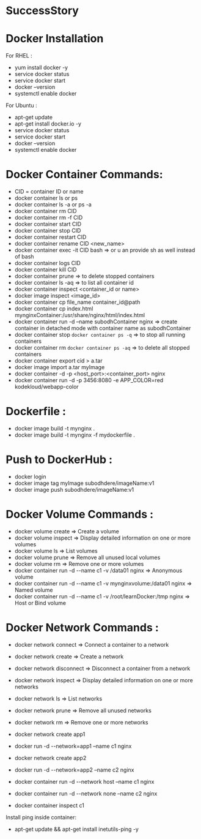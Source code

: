 # SuccessStory

# Docker Installation

For RHEL :
* yum install docker -y   
* service docker status
* service docker start
* docker –version
* systemctl enable docker

For Ubuntu :
* apt-get update
* apt-get install docker.io -y   
* service docker status
* service docker start
* docker –version
* systemctl enable docker

# Docker Container Commands:

* CID = container ID or name
* docker container ls 				or		 ps
* docker container ls -a 			or		 ps -a
* docker container rm CID
* docker container rm -f CID
* docker container start CID
* docker container stop CID
* docker container restart CID
* docker container rename CID <new_name>
* docker container exec -it CID bash => or u an provide sh as well instead of bash
* docker container logs CID
* docker container kill CID
* docker container prune  => to delete stopped containers
* docker container ls -aq => to list all container id
* docker container inspect <container_id or name>
* docker image inspect <image_id>
* docker container cp file_name container_id@path
* docker container cp index.html mynginxContainer:/usr/share/nginx/html/index.html
* docker container run -d –name subodhContainer nginx => create container in detached mode with container name as subodhContainer
* docker container stop `docker container ps -q` => to stop all running containers
* docker container rm `docker container ps -aq` => to delete all stopped containers
* docker container export cid > a.tar
* docker image import a.tar myImage
* docker container -d -p <host_port>:<container_port> nginx 
* docker container run -d -p 3456:8080 -e APP_COLOR=red kodekloud/webapp-color

# Dockerfile :

* docker image build -t mynginx .
* docker image build -t mynginx -f mydockerfile .

# Push to DockerHub :

* docker login
* docker image tag myImage subodhdere/imageName:v1
* docker image push subodhdere/imageName:v1

# Docker Volume Commands :

* docker volume create	=> Create a volume
* docker volume inspect	=> Display detailed information on one or more volumes
* docker volume ls => List volumes
* docker volume prune	=> Remove all unused local volumes
* docker volume rm => Remove one or more volumes
* docker container run -d --name c1 -v /data01 nginx => Anonymous volume
* docker container run -d --name c1 -v mynginxvolume:/data01 nginx => Named volume
* docker container run -d --name c1 -v /root/learnDocker:/tmp nginx => Host or Bind volume

# Docker Network Commands :

* docker network connect => Connect a container to a network
* docker network create	=> Create a network
* docker network disconnect => Disconnect a container from a network
* docker network inspect => Display detailed information on one or more networks
* docker network ls	=> List networks
* docker network prune => Remove all unused networks
* docker network rm	=> Remove one or more networks

* docker network create app1
* docker run -d --network=app1 –name c1 nginx

* docker network create app2
* docker run -d --network=app2 –name c2 nginx

* docker container run -d --network host –name c1 nginx
* docker container run -d --network none –name c2 nginx

* docker container inspect c1

Install ping inside container:
* apt-get update && apt-get install inetutils-ping -y

